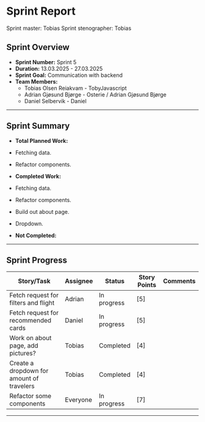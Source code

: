 # **Sprint Report**

Sprint master: Tobias
Sprint stenographer: Tobias

## **Sprint Overview**

- **Sprint Number:** Sprint 5
- **Duration:** 13.03.2025 - 27.03.2025
- **Sprint Goal:** Communication with backend
- **Team Members:**
  - Tobias Olsen Reiakvam - TobyJavascript
  - Adrian Gjøsund Bjørge - Osterie / Adrian Gjøsund Bjørge
  - Daniel Selbervik - Daniel

---

## **Sprint Summary**

- **Total Planned Work:**
- Fetching data.
- Refactor components.

- **Completed Work:**
- Fetching data.
- Refactor components.
- Build out about page.
- Dropdown.

- **Not Completed:**

---

## **Sprint Progress**

| Story/Task                                   | Assignee | Status      | Story Points | Comments |
| -------------------------------------------- | -------- | ----------- | ------------ | -------- |
| Fetch request for filters and flight         | Adrian   | In progress | [5]          |          |
| Fetch request for recommended cards          | Daniel   | In progress | [5]          |          |
| Work on about page, add pictures?            | Tobias   | Completed   | [4]          |          |
| Create a dropdown for amount of travelers    | Tobias   | Completed   | [4]          |          |
| Refactor some components                     | Everyone | In progress | [7]          |          |

---
